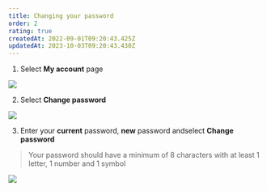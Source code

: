 ```yaml
---
title: Changing your password
order: 2
rating: true
createdAt: 2022-09-01T09:20:43.425Z
updatedAt: 2023-10-03T09:20:43.430Z
---
```

1. Select **My account** page

![](/img/editing-profile_1.png)

2. Select **Change password**

![](/img/changing-password_2.png)

3. Enter your **current** password, **new** password andselect **Change password**

> Your password should have a minimum of 8 characters with at least 1 letter, 1 number and 1 symbol

![](/img/changing-password_3.png)